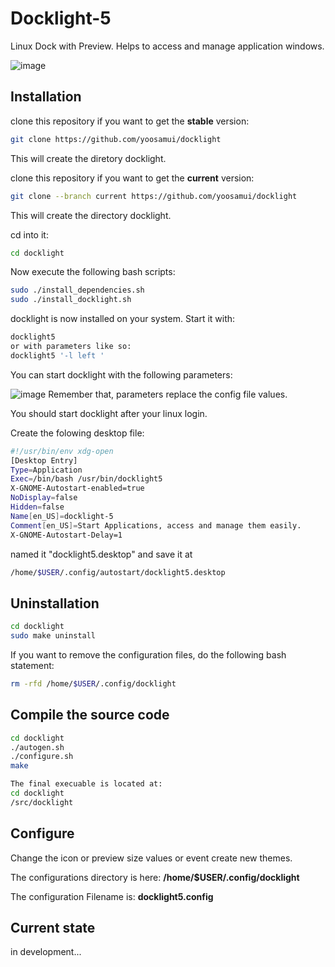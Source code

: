 # Docklight-5
Linux Dock with Preview.
Helps to access and manage application windows.


![image](https://github.com/user-attachments/assets/b64b9a1d-a1cf-4f10-9e1c-b9619f81688e)


## Installation
clone this repository if you want to get the **stable** version:

```bash
git clone https://github.com/yoosamui/docklight
```
This will create the diretory docklight.

clone this repository if you want to get the **current** version:

```bash
git clone --branch current https://github.com/yoosamui/docklight
```
This will create the directory docklight.


cd into it:

```bash
cd docklight
```

Now execute the following bash scripts:

```bash
sudo ./install_dependencies.sh
sudo ./install_docklight.sh
```
docklight is now installed on your system.
Start it with:

```bash
docklight5
or with parameters like so:
docklight5 '-l left '
```

You can start docklight with the following parameters:

![image](https://github.com/user-attachments/assets/9555d475-219b-43fc-9f16-237003d7f509)
Remember that, parameters replace the config file values. 


You should start docklight after your linux login.

Create the folowing desktop file:

```bash
#!/usr/bin/env xdg-open
[Desktop Entry]
Type=Application
Exec=/bin/bash /usr/bin/docklight5
X-GNOME-Autostart-enabled=true
NoDisplay=false
Hidden=false
Name[en_US]=docklight-5
Comment[en_US]=Start Applications, access and manage them easily.
X-GNOME-Autostart-Delay=1
```

named it "docklight5.desktop" and save it at
```bash
/home/$USER/.config/autostart/docklight5.desktop
```

## Uninstallation

```bash
cd docklight
sudo make uninstall
```
If you want to remove the configuration files, do the following bash statement:
```bash
rm -rfd /home/$USER/.config/docklight
```
## Compile the source code

```bash
cd docklight
./autogen.sh
./configure.sh
make

The final execuable is located at:
cd docklight
/src/docklight

```

## Configure
Change the icon or preview size values or event create new themes.


The configurations directory is here: **/home/$USER/.config/docklight**

The configuration Filename is: **docklight5.config**


## Current state

in development...



